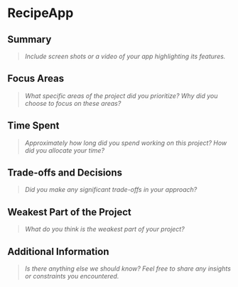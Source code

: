 # RecipeApp

## Summary

> _Include screen shots or a video of your app highlighting its features._

## Focus Areas

> _What specific areas of the project did you prioritize? Why did you choose to focus on these areas?_

## Time Spent

> _Approximately how long did you spend working on this project? How did you allocate your time?_

## Trade-offs and Decisions

> _Did you make any significant trade-offs in your approach?_

## Weakest Part of the Project

> _What do you think is the weakest part of your project?_

## Additional Information

> _Is there anything else we should know? Feel free to share any insights or constraints you encountered._
